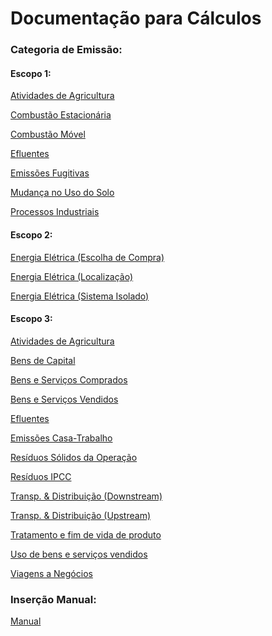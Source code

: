 # Documentação para Cálculos

### Categoria de Emissão:

#### Escopo 1:

[Atividades de Agricultura](https://github.com/ZNIT-Tech/documentation/blob/main/Atividades%20de%20Agricultura.md)

[Combustão Estacionária](https://github.com/ZNIT-Tech/documentation/blob/main/Combust%C3%A3o%20Estacion%C3%A1ria.md)

[Combustão Móvel](https://github.com/ZNIT-Tech/documentation/blob/main/Combustao%20Movel.md)

[Efluentes](https://github.com/ZNIT-Tech/documentation/blob/main/Efluentes.md)

[Emissões Fugitivas](https://github.com/ZNIT-Tech/documentation/blob/main/Emissoes%20Fugitivas.md)

[Mudança no Uso do Solo](https://github.com/ZNIT-Tech/documentation/blob/main/Mudanca%20no%20Uso%20do%20Solo.md)

[Processos Industriais](https://github.com/ZNIT-Tech/documentation/blob/main/Processos%20Industriais.md)

#### Escopo 2:

[Energia Elétrica (Escolha de Compra)](https://github.com/ZNIT-Tech/documentation/blob/main/Energia%20Eletrica%20(Escolha%20de%20Compra).md)

[Energia Elétrica (Localização)](https://github.com/ZNIT-Tech/documentation/blob/main/Energia%20Eletrica%20(Localizacao).md)

[Energia Elétrica (Sistema Isolado)](https://github.com/ZNIT-Tech/documentation/blob/main/Energia%20Eletrica%20(Sistema%20Isolado).md)

#### Escopo 3:

[Atividades de Agricultura](https://github.com/ZNIT-Tech/documentation/blob/main/Atividades%20de%20Agricultura.md)

[Bens de Capital](https://github.com/ZNIT-Tech/documentation/blob/main/Bens%20de%20Capital.md)

[Bens e Serviços Comprados](https://github.com/ZNIT-Tech/documentation/blob/main/Bens%20e%20Servicos%20Comprados.md)

[Bens e Serviços Vendidos](https://github.com/ZNIT-Tech/documentation/blob/main/Bens%20e%20Servicos%20Vendidos.md)

[Efluentes](https://github.com/ZNIT-Tech/documentation/blob/main/Efluentes.md)

[Emissões Casa-Trabalho](https://github.com/ZNIT-Tech/documentation/blob/main/Casa-Trabalho.md)

[Resíduos Sólidos da Operação](https://github.com/ZNIT-Tech/documentation/blob/main/Residuos%20Solidos%20da%20Operacao.md)

[Resíduos IPCC](https://github.com/ZNIT-Tech/documentation/blob/main/Residuos%20-%20IPCC.md#dados-obrigat%C3%B3rios-para-c%C3%A1lculo)

[Transp. & Distribuição (Downstream)](https://github.com/ZNIT-Tech/documentation/blob/main/Transporte%20e%20Distribuicao%20(Downstream).md)

[Transp. & Distribuição (Upstream)](https://github.com/ZNIT-Tech/documentation/blob/main/Transporte%20e%20Distribuicao%20(Upstream).md)

[Tratamento e fim de vida de produto](https://github.com/ZNIT-Tech/documentation/blob/main/Tratamento%20e%20fim%20de%20vida%20de%20produto.md)

[Uso de bens e serviços vendidos](https://github.com/ZNIT-Tech/documentation/blob/main/Uso%20de%20bens%20e%20servicos%20vendidos.md)

[Viagens a Negócios](https://github.com/ZNIT-Tech/documentation/blob/main/Viagens%20a%20Neg%C3%B3cios.md)


### Inserção Manual:
[Manual](https://github.com/ZNIT-Tech/documentation/blob/main/Manual.md)

